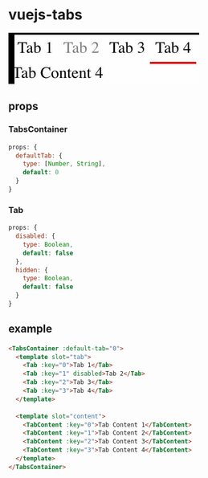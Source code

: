 # vuejs-tabs

![tabs](./tabs.gif)

## props

### TabsContainer

```js
props: {
  defaultTab: {
    type: [Number, String],
    default: 0
  }
}
```

### Tab

```js
props: {
  disabled: {
    type: Boolean,
    default: false
  },
  hidden: {
    type: Boolean,
    default: false
  }
}
```

## example

```html
<TabsContainer :default-tab="0">
  <template slot="tab">
    <Tab :key="0">Tab 1</Tab>
    <Tab :key="1" disabled>Tab 2</Tab>
    <Tab :key="2">Tab 3</Tab>
    <Tab :key="3">Tab 4</Tab>
  </template>

  <template slot="content">
    <TabContent :key="0">Tab Content 1</TabContent>
    <TabContent :key="1">Tab Content 2</TabContent>
    <TabContent :key="2">Tab Content 3</TabContent>
    <TabContent :key="3">Tab Content 4</TabContent>
  </template>
</TabsContainer>
```

